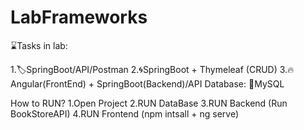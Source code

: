 # LabFrameworks
⌛Tasks in lab:

1.🏷️SpringBoot/API/Postman
2.🌀SpringBoot + Thymeleaf (CRUD)
3.🔥Angular(FrontEnd) + SpringBoot(Backend)/API
Database: 🏧MySQL

How to RUN?
1.Open Project
2.RUN DataBase
3.RUN Backend (Run BookStoreAPI)
4.RUN Frontend (npm intsall + ng serve)
